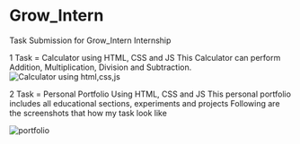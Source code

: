 # Grow_Intern
Task Submission for Grow_Intern Internship

1 Task = Calculator using HTML, CSS and JS
This Calculator can perform Addition, Multiplication, Division and Subtraction.
![Calculator using html,css,js](https://github.com/AliAsgharSha/Grow_Intern/assets/147384233/6c1160fb-777d-4600-a4e4-5c66b6a41c36)

2 Task = Personal Portfolio Using HTML, CSS and JS
This personal portfolio includes all educational sections, experiments and projects
Following are the screenshots that how my task look like

![portfolio](https://github.com/AliAsgharSha/Grow_Intern/assets/147384233/3685eac8-94df-40dc-befb-2e9dc995d2c8)

